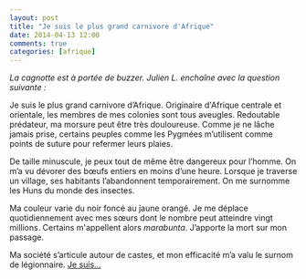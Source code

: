 ```yaml
---
layout: post
title: "Je suis le plus grand carnivore d'Afrique"
date: 2014-04-13 12:00
comments: true
categories: [afrique]
---
```

_La cagnotte est à portée de buzzer. Julien L. enchaîne avec la question suivante&nbsp;:_

Je suis le plus grand carnivore d’Afrique. Originaire d'Afrique centrale et orientale, les membres de mes colonies sont tous aveugles.
Redoutable prédateur, ma morsure peut être très douloureuse.
Comme je ne lâche jamais prise, certains peuples comme les Pygmées m’utilisent comme points de suture pour refermer leurs plaies.

De taille minuscule, je peux tout de même être dangereux pour l’homme.
On m’a vu dévorer des bœufs entiers en moins d’une heure. Lorsque je traverse un village, ses habitants l’abandonnent temporairement.
On me surnomme les Huns du monde des insectes.

Ma couleur varie du noir foncé au jaune orangé.
Je me déplace quotidiennement avec mes sœurs dont le nombre peut atteindre vingt millions.
Certains m'appellent alors _marabunta_. J’apporte la mort sur mon passage.

Ma société s’articule autour de castes, et mon efficacité m’a valu le surnom de légionnaire.
[Je suis…](http://fourmis.lenoir.pagesperso-orange.fr/Doc_fourmis/Especes/Magnans/Fourmi-magnan-exterminatrice.pdf)